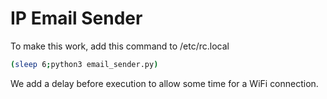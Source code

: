 # IP Email Sender

To make this work, add this command to /etc/rc.local
```bash
(sleep 6;python3 email_sender.py)
```
We add a delay before execution to allow some time for a WiFi connection.

